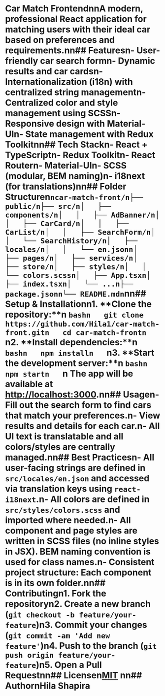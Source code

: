 # Car Match FrontendnnA modern, professional React application for matching users with their ideal car based on preferences and requirements.nn## Featuresn- User-friendly car search formn- Dynamic results and car cardsn- Internationalization (i18n) with centralized string managementn- Centralized color and style management using SCSSn- Responsive design with Material-UIn- State management with Redux Toolkitnn## Tech Stackn- React + TypeScriptn- Redux Toolkitn- React Routern- Material-UIn- SCSS (modular, BEM naming)n- i18next (for translations)nn## Folder Structuren```ncar-match-front/n├── public/n├── src/n│   ├── components/n│   │   ├── AdBanner/n│   │   ├── CarCard/n│   │   ├── CarList/n│   │   ├── SearchForm/n│   │   └── SearchHistory/n│   ├── locales/n│   │   └── en.jsonn│   ├── pages/n│   ├── services/n│   ├── store/n│   ├── styles/n│   │   └── colors.scssn│   ├── App.tsxn│   ├── index.tsxn│   └── ...n├── package.jsonn└── README.mdn```nn## Setup & Installationn1. **Clone the repository:**n   ```bashn   git clone https://github.com/Hila1/car-match-front.gitn   cd car-match-frontn   ```n2. **Install dependencies:**n   ```bashn   npm installn   ```n3. **Start the development server:**n   ```bashn   npm startn   ```n   The app will be available at [http://localhost:3000](http://localhost:3000).nn## Usagen- Fill out the search form to find cars that match your preferences.n- View results and details for each car.n- All UI text is translatable and all colors/styles are centrally managed.nn## Best Practicesn- **All user-facing strings** are defined in `src/locales/en.json` and accessed via translation keys using `react-i18next`.n- **All colors** are defined in `src/styles/colors.scss` and imported where needed.n- **All component and page styles** are written in SCSS files (no inline styles in JSX). BEM naming convention is used for class names.n- **Consistent project structure**: Each component is in its own folder.nn## Contributingn1. Fork the repositoryn2. Create a new branch (`git checkout -b feature/your-feature`)n3. Commit your changes (`git commit -am 'Add new feature'`)n4. Push to the branch (`git push origin feature/your-feature`)n5. Open a Pull Requestnn## Licensen[MIT](LICENSE) nn## AuthornHila Shapira